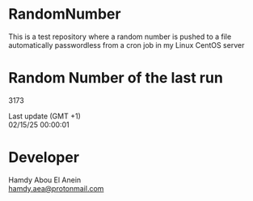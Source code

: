 # RandomNumber    
This is a test repository where a random number is pushed to a file automatically passwordless from a cron job in my Linux CentOS server    
# Random Number of the last run   
3173
      
Last update (GMT +1)    
02/15/25 00:00:01
# Developer    
Hamdy Abou El Anein   
hamdy.aea@protonmail.com
